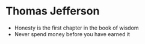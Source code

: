 Thomas Jefferson
======================

* Honesty is the first chapter in the book of wisdom 
* Never spend money before you have earned it 
